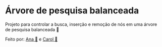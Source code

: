 # Árvore de pesquisa balanceada

Projeto para controlar a busca, inserção e remoção de nós em uma árvore de pesquisa balanceada 🌳

Feito por: <a href="https://github.com/anaanderle" target="_blank">Ana 🌸</a> e
<a href="https://github.com/Carolina-S-Santos" target="_blank">Carol 🍒</a>

